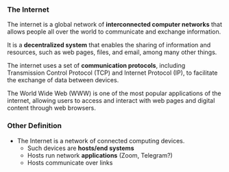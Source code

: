### The Internet

The internet is a global network of **interconnected computer networks** that allows people all over the world to communicate and exchange information. 

It is a **decentralized system** that enables the sharing of information and resources, such as web pages, files, and email, among many other things. 

The internet uses a set of **communication protocols**, including Transmission Control Protocol (TCP) and Internet Protocol (IP), to facilitate the exchange of data between devices. 

The World Wide Web (WWW) is one of the most popular applications of the internet, allowing users to access and interact with web pages and digital content through web browsers.

### Other Definition
- The Internet is a network of connected computing devices.
	- Such devices are **hosts/end systems**
	- Hosts run network **applications** (Zoom, Telegram?)
	- Hosts communicate over links
